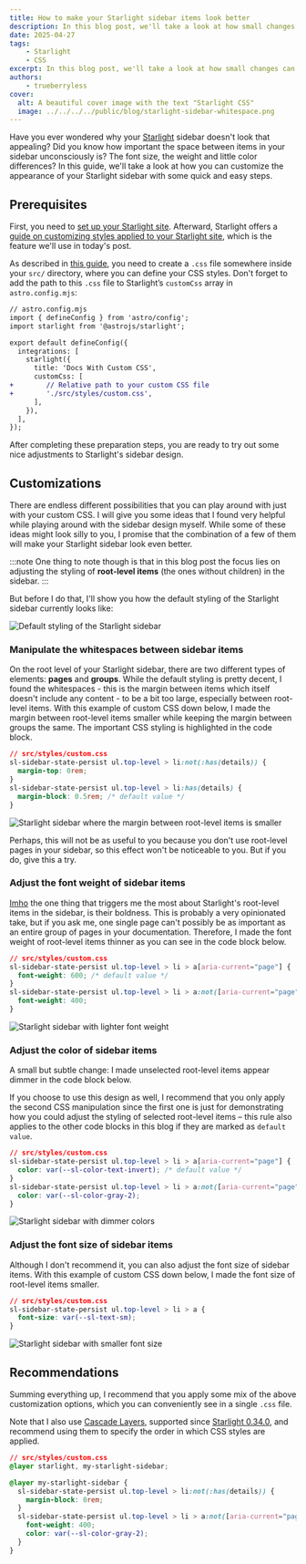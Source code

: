 ```yaml
---
title: How to make your Starlight sidebar items look better
description: In this blog post, we'll take a look at how small changes can make a big difference when it comes to whitespaces, font sizes, weights, and colors in your Starlight sidebar.
date: 2025-04-27
tags:
    - Starlight
    - CSS
excerpt: In this blog post, we'll take a look at how small changes can make a big difference when it comes to whitespaces in your <a class="gh-badge" href="https://github.com/withastro/starlight"><img src="/starlight.png" alt="Starlight" width="16" height="16">Starlight</a> sidebar.
authors:
    - trueberryless
cover:
  alt: A beautiful cover image with the text "Starlight CSS"
  image: ../../../../public/blog/starlight-sidebar-whitespace.png
---
```


Have you ever wondered why your [Starlight][starlight] sidebar doesn't look that appealing? Did you know how important the space between items in your sidebar unconsciously is? The font size, the weight and little color differences? In this guide, we'll take a look at how you can customize the appearance of your Starlight sidebar with some quick and easy steps.

## Prerequisites

First, you need to [set up your Starlight site][starlight-getting-started]. Afterward, Starlight offers a [guide on customizing styles applied to your Starlight site][starlight-css], which is the feature we'll use in today's post.

As described in [this guide][starlight-css-custom], you need to create a `.css` file somewhere inside your `src/` directory, where you can define your CSS styles. Don't forget to add the path to this `.css` file to Starlight’s `customCss` array in `astro.config.mjs`:

```diff lang="js"
// astro.config.mjs
import { defineConfig } from 'astro/config';
import starlight from '@astrojs/starlight';

export default defineConfig({
  integrations: [
    starlight({
      title: 'Docs With Custom CSS',
      customCss: [
+        // Relative path to your custom CSS file
+        './src/styles/custom.css',
      ],
    }),
  ],
});
```

After completing these preparation steps, you are ready to try out some nice adjustments to Starlight's sidebar design.

## Customizations

There are endless different possibilities that you can play around with just with your custom CSS. I will give you some ideas that I found very helpful while playing around with the sidebar design myself. While some of these ideas might look silly to you, I promise that the combination of a few of them will make your Starlight sidebar look even better.

:::note
One thing to note though is that in this blog post the focus lies on adjusting the styling of **root-level items** (the ones without children) in the sidebar.
:::

But before I do that, I'll show you how the default styling of the Starlight sidebar currently looks like:

![Default styling of the Starlight sidebar](../../../assets/sidebar-css/no-css.png)

### Manipulate the whitespaces between sidebar items

On the root level of your Starlight sidebar, there are two different types of elements: **pages** and **groups**. While the default styling is pretty decent, I found the whitespaces - this is the margin between items which itself doesn't include any content - to be a bit too large, especially between root-level items. With this example of custom CSS down below, I made the margin between root-level items smaller while keeping the margin between groups the same. The important CSS styling is highlighted in the code block.

```css {3} showLineNumbers=false
// src/styles/custom.css
sl-sidebar-state-persist ul.top-level > li:not(:has(details)) {
  margin-top: 0rem;
}
sl-sidebar-state-persist ul.top-level > li:has(details) {
  margin-block: 0.5rem; /* default value */
}
```

![Starlight sidebar where the margin between root-level items is smaller](../../../assets/sidebar-css/whitespaces.png)

Perhaps, this will not be as useful to you because you don't use root-level pages in your sidebar, so this effect won't be noticeable to you. But if you do, give this a try.

### Adjust the font weight of sidebar items

[Imho][imho] the one thing that triggers me the most about Starlight's root-level items in the sidebar, is their boldness. This is probably a very opinionated take, but if you ask me, one single page can't possibly be as important as an entire group of pages in your documentation. Therefore, I made the font weight of root-level items thinner as you can see in the code block below.

```css {6} showLineNumbers=false
// src/styles/custom.css
sl-sidebar-state-persist ul.top-level > li > a[aria-current="page"] {
  font-weight: 600; /* default value */
}
sl-sidebar-state-persist ul.top-level > li > a:not([aria-current="page"]) {
  font-weight: 400;
}
```

![Starlight sidebar with lighter font weight](../../../assets/sidebar-css/font-weight.png)

### Adjust the color of sidebar items

A small but subtle change: I made unselected root-level items appear dimmer in the code block below.

If you choose to use this design as well, I recommend that you only apply the second CSS manipulation since the first one is just for demonstrating how you could adjust the styling of selected root-level items – this rule also applies to the other code blocks in this blog if they are marked as `default value`.

```css {6} showLineNumbers=false
// src/styles/custom.css
sl-sidebar-state-persist ul.top-level > li > a[aria-current="page"] {
  color: var(--sl-color-text-invert); /* default value */
}
sl-sidebar-state-persist ul.top-level > li > a:not([aria-current="page"]) {
  color: var(--sl-color-gray-2);
}
```

![Starlight sidebar with dimmer colors](../../../assets/sidebar-css/color.png)

### Adjust the font size of sidebar items

Although I don't recommend it, you can also adjust the font size of sidebar items. With this example of custom CSS down below, I made the font size of root-level items smaller.

```css {3} showLineNumbers=false
// src/styles/custom.css
sl-sidebar-state-persist ul.top-level > li > a {
  font-size: var(--sl-text-sm);
}
```

![Starlight sidebar with smaller font size](../../../assets/sidebar-css/font-size.png)

## Recommendations

Summing everything up, I recommend that you apply some mix of the above customization options, which you can conveniently see in a single `.css` file.

Note that I also use [Cascade Layers][starlight-css-cascade-layers], supported since [Starlight 0.34.0][starlight-0-34], and recommend using them to specify the order in which CSS styles are applied.

```css showLineNumbers=false
// src/styles/custom.css
@layer starlight, my-starlight-sidebar;

@layer my-starlight-sidebar {
  sl-sidebar-state-persist ul.top-level > li:not(:has(details)) {
    margin-block: 0rem;
  }
  sl-sidebar-state-persist ul.top-level > li > a:not([aria-current="page"]) {
    font-weight: 400;
    color: var(--sl-color-gray-2);
  }
}
```

[starlight]: https://starlight.astro.build
[starlight-getting-started]: https://starlight.astro.build/getting-started/
[starlight-css]: https://starlight.astro.build/guides/css-and-tailwind/
[starlight-css-custom]: https://starlight.astro.build/guides/css-and-tailwind/#custom-css-styles
[starlight-css-cascade-layers]: https://starlight.astro.build/guides/css-and-tailwind/#cascade-layers
[starlight-0-34]: https://github.com/withastro/starlight/releases/tag/%40astrojs%2Fstarlight%400.34.0
[imho]: https://en.wiktionary.org/wiki/IMHO
